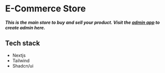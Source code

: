 # E-Commerce Store

 ***This is the main store to buy and sell your product. Visit the [admin app](https://ecom-admin-rudraux.vercel.app/)
 to create admin here.***

## Tech stack

* Nextjs
* Tailwind
* Shadcn/ui
